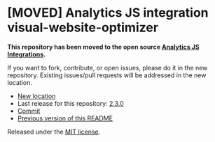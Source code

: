 
# [MOVED] Analytics JS integration visual-website-optimizer

**This repository has been moved to the open source [Analytics JS Integrations](https://github.com/segmentio/analytics.js-integrations).**

If you want to fork, contribute, or open issues, please do it in the new repository. Existing issues/pull requests will be addressed in the new location.

* [New location](https://github.com/segmentio/analytics.js-integrations/tree/master/integrations/visual-website-optimizer)
* Last release for this repository: [2.3.0](https://github.com/segment-integrations/analytics.js-integration-visual-website-optimizer/releases/tag/2.3.0)
* [Commit](https://github.com/segmentio/analytics.js-integrations/commit/9239b71cfea200cbe3302d1a468c2044ccca20e1)
* [Previous version of this README](README-OLD.md)

Released under the [MIT license](LICENSE).
